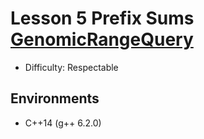 # Lesson 5 Prefix Sums [GenomicRangeQuery](https://app.codility.com/programmers/lessons/5-prefix_sums/genomic_range_query/)

- Difficulty: Respectable

## Environments

- C++14 (g++ 6.2.0)
